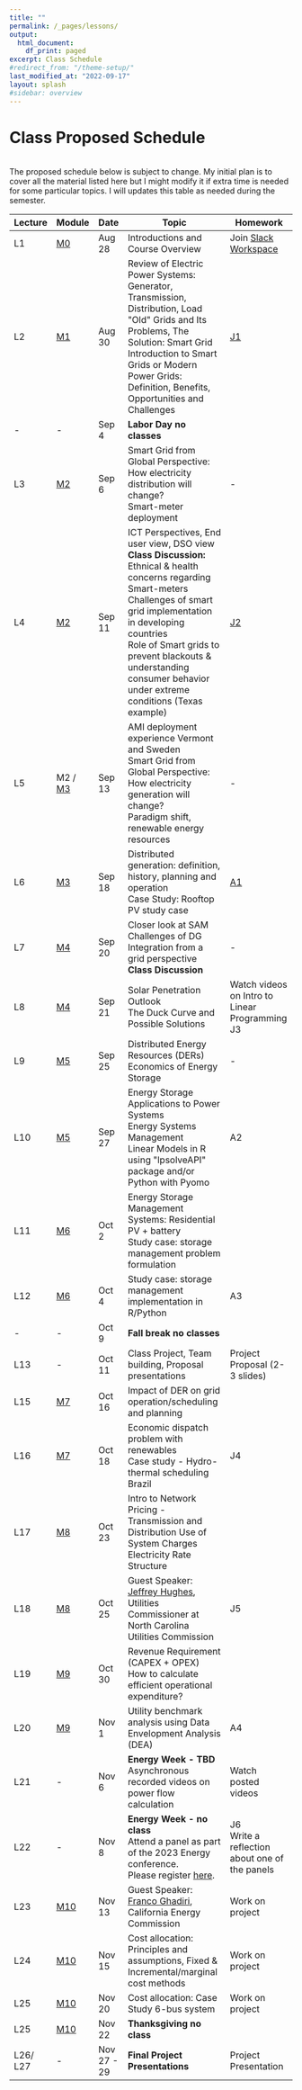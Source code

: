 ```yaml
---
title: ""
permalink: /_pages/lessons/
output:
  html_document:
    df_print: paged
excerpt: Class Schedule
#redirect_from: "/theme-setup/"
last_modified_at: "2022-09-17"
layout: splash
#sidebar: overview
---
```


# Class Proposed Schedule
<br>
The proposed schedule below is subject to change. My initial plan is to cover all the material listed here but I might modify it if extra time is needed for some particular topics. I will updates this table as needed during the semester.


| Lecture | Module |   Date  | Topic | Homework |
|----|----|--------|--------------|----|
| L1 | <a href="/_pages/modulelist/" > M0 </a> | Aug 28 | Introductions and Course Overview  | Join [Slack Workspace](https://join.slack.com/t/duke-2xw1946/shared_invite/zt-224ncrs7l-3YGJVIwKwXEA3vv0B2fWNA)  |
| L2 |   <a href="/docs/modules/M1/" > M1 </a> | Aug 30 | Review of Electric Power Systems: Generator, Transmission, Distribution, Load <br> "Old" Grids and Its Problems, The Solution: Smart Grid <br> Introduction to Smart Grids or Modern Power Grids: Definition, Benefits, Opportunities and Challenges | [J1](https://sakai.duke.edu/portal/site/fc198b90-9d77-4c6b-8708-c9d0d044be5b/tool/26e522a4-84f3-4d97-9ad5-a7c405e8ea92/discussionForum/message/dfAllMessages)  |
| - | - | Sep 4 | **Labor Day no classes** |  |
| L3 | <a href="/docs/modules/M2/" > M2 </a> | Sep 6 | Smart Grid from Global Perspective: How electricity distribution will change? <br> Smart-meter deployment |- |
| L4 | <a href="/docs/modules/M2/" > M2 </a> | Sep 11 |  ICT Perspectives, End user view, DSO view <br> **Class Discussion:** Ethnical & health concerns regarding Smart-meters <br> Challenges of smart grid implementation in developing countries <br> Role of Smart grids to prevent blackouts & understanding consumer behavior under extreme conditions (Texas example) |[J2](https://sakai.duke.edu/portal/site/fc198b90-9d77-4c6b-8708-c9d0d044be5b/tool/26e522a4-84f3-4d97-9ad5-a7c405e8ea92/discussionForum/message/dfAllMessages) |
| L5 | M2 / <a href="/docs/modules/M3/" > M3 </a> | Sep 13 | AMI deployment experience Vermont and Sweden <br> Smart Grid from Global Perspective: How electricity generation will change? <br> Paradigm shift, renewable energy resources | - |
| L6 | <a href="/docs/modules/M3/" > M3 </a> | Sep 18 |  Distributed generation: definition, history, planning and operation <br> Case Study: Rooftop PV study case | [A1](https://sakai.duke.edu/portal/site/fc198b90-9d77-4c6b-8708-c9d0d044be5b/tool/bf736605-42a0-41a8-987a-754e3066d785?panel=Main) |
| L7 | <a href="/docs/modules/M4/" > M4 </a> | Sep 20 |  Closer look at SAM <br> Challenges of DG Integration from a grid perspective <br> **Class Discussion**   | - |
| L8 | <a href="/docs/modules/M4/" > M4 </a> | Sep 21 | Solar Penetration Outlook <br> The Duck Curve and Possible Solutions | Watch videos on Intro to Linear Programming <br> J3 |
| L9 | <a href="/docs/modules/M5/" > M5 </a> | Sep 25 | Distributed Energy Resources (DERs) <br> Economics of Energy Storage | - |
| L10 | <a href="/docs/modules/M5/" > M5 </a> | Sep 27 | Energy Storage Applications to Power Systems <br> Energy Systems Management <br> Linear Models in R using "lpsolveAPI" package and/or Python with Pyomo | A2 |
| L11 | <a href="/docs/modules/M6/" > M6 </a> | Oct 2 | Energy Storage Management Systems:  Residential PV + battery <br> Study case: storage management problem formulation |  |
| L12 | <a href="/docs/modules/M6/" > M6 </a> | Oct 4 | Study case: storage management implementation in R/Python | A3 |
| - | - | Oct 9 | **Fall break no classes** |  |
| L13 | - | Oct 11 | Class Project, Team building, Proposal presentations | Project Proposal (2-3 slides) |
| L15 | <a href="/docs/modules/M7/" > M7 </a> | Oct 16 | Impact of DER on grid operation/scheduling and planning <br> |  |
| L16 | <a href="/docs/modules/M7/" > M7 </a> | Oct 18 | Economic dispatch problem with renewables <br> Case study - Hydro-thermal scheduling Brazil  | J4 |
| L17 | <a href="/docs/modules/M8/" > M8 | Oct 23 | Intro to Network Pricing - Transmission and Distribution Use of System Charges <br> Electricity Rate Structure |  |
| L18 | <a href="/docs/modules/M8/" > M8 | Oct 25 | Guest Speaker: [Jeffrey Hughes](https://www.linkedin.com/in/jeff-hughes-74b58912/), Utilities Commissioner at North Carolina Utilities Commission | J5 |
| L19 | <a href="/docs/modules/M9/" > M9 | Oct 30| Revenue Requirement (CAPEX + OPEX) <br> How to calculate efficient operational expenditure? |  |
| L20 | <a href="/docs/modules/M9/" > M9 | Nov 1 | Utility benchmark analysis using Data Envelopment Analysis (DEA) | A4 |
| L21 | - | Nov 6 | **Energy Week - TBD** <br> Asynchronous recorded videos on power flow calculation  | Watch posted videos |
| L22 | - | Nov 8 | **Energy Week - no class** <br> Attend a panel as part of the 2023 Energy conference. <br> Please register [here]().  |  J6 <br> Write a reflection about one of the panels |
| L23 | <a href="/docs/modules/M10/" > M10 | Nov 13 | Guest Speaker: [Franco Ghadiri](https://www.linkedin.com/in/franco-ghadiri/), California Energy Commission  | Work on project |
| L24 | <a href="/docs/modules/M10/" > M10 | Nov 15 | Cost allocation: Principles and assumptions, Fixed & Incremental/marginal cost methods <br>  | Work on project |
| L25 | <a href="/docs/modules/M10/" > M10 | Nov 20  | Cost allocation: Case Study 6-bus system | Work on project |
| L25 | <a href="/docs/modules/M10/" > M10 | Nov 22  | **Thanksgiving no class** |  |
| L26/ <br> L27 | - | Nov 27 - 29 |  **Final Project Presentations** | Project Presentation |
